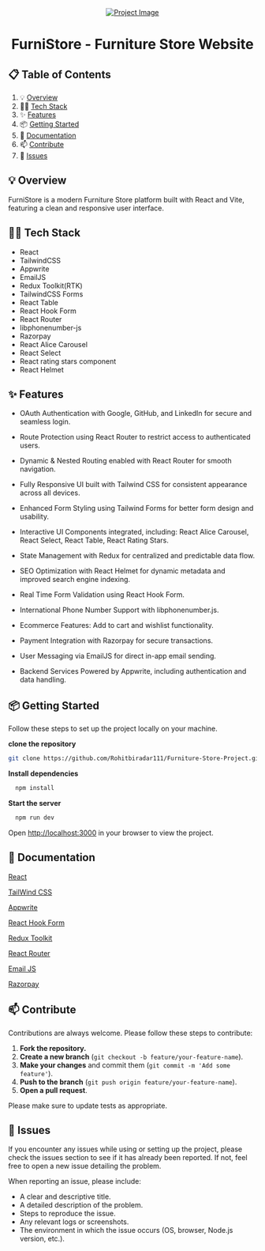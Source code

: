 <div align="center">
  <div>
    <a href="https://furnistorewebsite.netlify.app/" target="_blank">
      <img src="https://github.com/user-attachments/assets/28f925ef-2479-49a4-976b-15ecbe7acbfb" alt="Project Image">
    </a>
  </div>
  <h1 align="center">FurniStore - Furniture Store Website</h1>
</div>

## 📋 <a name="table">Table of Contents</a>

1. 💡 [Overview](#overview)
2. 👩‍💻 [Tech Stack](#tech-stack)
3. ✨ [Features](#features)
4. 📦 [Getting Started](#getting-started)
5. 📖 [Documentation](#documentation)
6. 📫 [Contribute](#contribute)
7. 🐛 [Issues](#issues)

## <a name="overview">💡 Overview</a>

FurniStore is a modern Furniture Store platform built with React and Vite, featuring a clean and responsive user interface.

## <a name="tech-stack">👩‍💻 Tech Stack</a>

- React
- TailwindCSS
- Appwrite
- EmailJS
- Redux Toolkit(RTK)
- TailwindCSS Forms
- React Table
- React Hook Form
- React Router
- libphonenumber-js
- Razorpay
- React Alice Carousel
- React Select
- React rating stars component
- React Helmet

## <a name="features">✨ Features</a>

- OAuth Authentication with Google, GitHub, and LinkedIn for secure and seamless login.

- Route Protection using React Router to restrict access to authenticated users.

- Dynamic & Nested Routing enabled with React Router for smooth navigation.

- Fully Responsive UI built with Tailwind CSS for consistent appearance across all devices.

- Enhanced Form Styling using Tailwind Forms for better form design and usability.

- Interactive UI Components integrated, including: React Alice Carousel, React Select, React Table, React Rating Stars.

- State Management with Redux for centralized and predictable data flow.

- SEO Optimization with React Helmet for dynamic metadata and improved search engine indexing.

- Real Time Form Validation using React Hook Form.

- International Phone Number Support with libphonenumber.js.

- Ecommerce Features: Add to cart and wishlist functionality.

- Payment Integration with Razorpay for secure transactions.

- User Messaging via EmailJS for direct in-app email sending.

- Backend Services Powered by Appwrite, including authentication and data handling.

## <a name="getting-started">📦 Getting Started</a>

Follow these steps to set up the project locally on your machine.

**clone the repository**

```bash
git clone https://github.com/Rohitbiradar111/Furniture-Store-Project.git
```

**Install dependencies**

```bash
  npm install
```

**Start the server**

```bash
  npm run dev
```

Open [http://localhost:3000](http://localhost:3000) in your browser to view the project.

## <a name="documentation">📖 Documentation</a>

[React](https://react.dev/)

[TailWind CSS](https://tailwindcss.com/)

[Appwrite](https://appwrite.io/)

[React Hook Form](https://react-hook-form.com/)

[Redux Toolkit](https://redux-toolkit.js.org/)

[React Router](https://reactrouter.com/)

[Email JS](https://www.emailjs.com/)

[Razorpay](https://razorpay.com/)

## <a name="contribute">📫 Contribute</a>

Contributions are always welcome. Please follow these steps to contribute:

1. **Fork the repository.**
2. **Create a new branch** (`git checkout -b feature/your-feature-name`).
3. **Make your changes** and commit them (`git commit -m 'Add some feature'`).
4. **Push to the branch** (`git push origin feature/your-feature-name`).
5. **Open a pull request**.

Please make sure to update tests as appropriate.

## <a name="issues">🐛 Issues</a>

If you encounter any issues while using or setting up the project, please check the issues section to see if it has already been reported. If not, feel free to open a new issue detailing the problem.

When reporting an issue, please include:

- A clear and descriptive title.
- A detailed description of the problem.
- Steps to reproduce the issue.
- Any relevant logs or screenshots.
- The environment in which the issue occurs (OS, browser, Node.js version, etc.).
